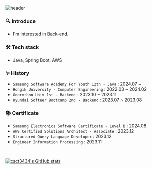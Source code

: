 ![header](https://capsule-render.vercel.app/api?type=waving&color=timeGradient&text=DongCheol%20Kim&fontSize=70&fontAlignY=40&fontAlign=35&height=230&fontColor=ffffff)

### 🔍 Introduce
- I'm interested in Back-end.

### 🛠️ Tech stack
- Java, Spring Boot, AWS

### ✨ History
- `Samsung Software Academy For Youth 12th - Java` : 2024.07 ~
- `Hongik University - Computer Engineering` : 2022.03 ~ 2024.02
- `Goormthon Univ 1st - Backend` : 2023.10 ~ 2023.11
- `Hyundai Softeer Bootcamp 2nd - Backend` : 2023.07 ~ 2023.08

### 📚 Certificate
- `Samsung Electronics Software Certificate - Level B` : 2024.08
- `AWS Certified Solutions Architect - Associate` : 2023.12
- `Structured Query Language Developer` : 2023.12
- `Engineer Information Processing` : 2023.11

<br>

[![csct3434's GitHub stats](https://github-readme-stats.vercel.app/api?username=csct3434&theme=radical&hide_border=true&count_private=true)](https://github.com/jiholee0/github-readme-stats)

